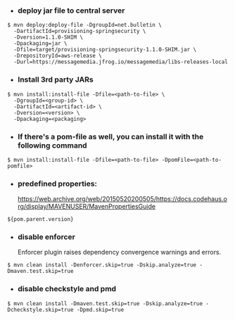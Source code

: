 - ### deploy jar file to central server
```shell
$ mvn deploy:deploy-file -DgroupId=net.bulletin \
  -DartifactId=provisioning-springsecurity \
  -Dversion=1.1.0-SHIM \
  -Dpackaging=jar \
  -Dfile=target/provisioning-springsecurity-1.1.0-SHIM.jar \
  -DrepositoryId=aws-release \
  -Durl=https://messagemedia.jfrog.io/messagemedia/libs-releases-local
```
- ### Install 3rd party JARs
```shell
$ mvn install:install-file -Dfile=<path-to-file> \
  -DgroupId=<group-id> \
  -DartifactId=<artifact-id> \
  -Dversion=<version> \
  -Dpackaging=<packaging>
```
- ### If there's a pom-file as well, you can install it with the following command
```shell
$ mvn install:install-file -Dfile=<path-to-file> -DpomFile=<path-to-pomfile>
```

- ### predefined properties:
  https://web.archive.org/web/20150520200505/https://docs.codehaus.org/display/MAVENUSER/MavenPropertiesGuide
```
${pom.parent.version}
```

- ### disable enforcer
  Enforcer plugin raises dependency convergence warnings and errors.
```shell
$ mvn clean install -Denforcer.skip=true -Dskip.analyze=true -Dmaven.test.skip=true
```

- ### disable checkstyle and pmd
```shell
$ mvn clean install -Dmaven.test.skip=true -Dskip.analyze=true -Dcheckstyle.skip=true -Dpmd.skip=true
```